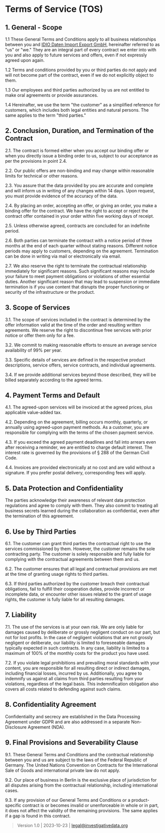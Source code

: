 # Terms of Service (TOS)

## 1. General - Scope

1.1 These General Terms and Conditions apply to all business relationships between you and [IDIO Daten Import Export GmbH](https://investigativedata.io), hereinafter referred to as "us" or "we." They are an integral part of every contract we enter into with you and also apply to future services and offers, even if not expressly agreed upon again.

1.2 Terms and conditions provided by you or third parties do not apply and will not become part of the contract, even if we do not explicitly object to them.

1.3 Our employees and third parties authorized by us are not entitled to make oral agreements or provide assurances.

1.4 Hereinafter, we use the term "the customer" as a simplified reference for customers, which includes both legal entities and natural persons. The same applies to the term "third parties."

## 2. Conclusion, Duration, and Termination of the Contract

2.1. The contract is formed either when you accept our binding offer or when you directly issue a binding order to us, subject to our acceptance as per the provisions in point 2.4.

2.2. Our public offers are non-binding and may change within reasonable limits for technical or other reasons.

2.3. You assure that the data provided by you are accurate and complete and will inform us in writing of any changes within 14 days. Upon request, you must provide evidence of the accuracy of the data.

2.4. By placing an order, accepting an offer, or giving an order, you make a binding offer for the contract. We have the right to accept or reject the contract offer contained in your order within five working days of receipt.

2.5. Unless otherwise agreed, contracts are concluded for an indefinite period.

2.6. Both parties can terminate the contract with a notice period of three months at the end of each quarter without stating reasons. Different notice periods may apply to customers, depending on the agreement. Termination can be done in writing via mail or electronically via email.

2.7. We also reserve the right to terminate the contractual relationship immediately for significant reasons. Such significant reasons may include your failure to meet payment obligations or violations of other essential duties. Another significant reason that may lead to suspension or immediate termination is if you use content that disrupts the proper functioning or security of the infrastructure or the product.

## 3. Scope of Services

3.1. The scope of services included in the contract is determined by the offer information valid at the time of the order and resulting written agreements. We reserve the right to discontinue free services with prior notice or offer them only for a fee.

3.2. We commit to making reasonable efforts to ensure an average service availability of 99% per year.

3.3. Specific details of services are defined in the respective product descriptions, service offers, service contracts, and individual agreements.

3.4. If we provide additional services beyond those described, they will be billed separately according to the agreed terms.

## 4. Payment Terms and Default

4.1. The agreed-upon services will be invoiced at the agreed prices, plus applicable value-added tax.

4.2. Depending on the agreement, billing occurs monthly, quarterly, or annually using agreed-upon payment methods. As a customer, you are responsible for complying with the terms of the chosen payment service.

4.3. If you exceed the agreed payment deadlines and fall into arrears even after receiving a reminder, we are entitled to charge default interest. The interest rate is governed by the provisions of § 288 of the German Civil Code.

4.4. Invoices are provided electronically at no cost and are valid without a signature. If you prefer postal delivery, corresponding fees will apply.

## 5. Data Protection and Confidentiality

The parties acknowledge their awareness of relevant data protection regulations and agree to comply with them. They also commit to treating all business secrets learned during the collaboration as confidential, even after the termination of this agreement.

## 6. Use by Third Parties

6.1. The customer can grant third parties the contractual right to use the services commissioned by them. However, the customer remains the sole contracting party. The customer is solely responsible and fully liable for complying with the contractual agreements between them and us.

6.2. The customer ensures that all legal and contractual provisions are met at the time of granting usage rights to third parties.

6.3. If third parties authorized by the customer breach their contractual obligations, fail to fulfill their cooperation duties, provide incorrect or incomplete data, or encounter other issues related to the grant of usage rights, the customer is fully liable for all resulting damages.

## 7. Liability

7.1. The use of the services is at your own risk. We are only liable for damages caused by deliberate or grossly negligent conduct on our part, but not for lost profits. In the case of negligent violations that are not grossly negligent or deliberate, our liability is limited to foreseeable damages typically expected in such contracts. In any case, liability is limited to a maximum of 100% of the monthly costs for the product you have used.

7.2. If you violate legal prohibitions and prevailing moral standards with your content, you are responsible for all resulting direct or indirect damages, including financial losses, incurred by us. Additionally, you agree to indemnify us against all claims from third parties resulting from your violations, regardless of the legal basis. This indemnification obligation also covers all costs related to defending against such claims.

## 8. Confidentiality Agreement

Confidentiality and secrecy are established in the Data Processing Agreement under GDPR and are also addressed in a separate Non-Disclosure Agreement (NDA).

## 9. Final Provisions and Severability Clause

9.1. These General Terms and Conditions and the contractual relationship between you and us are subject to the laws of the Federal Republic of Germany. The United Nations Convention on Contracts for the International Sale of Goods and international private law do not apply.

9.2. Our place of business in Berlin is the exclusive place of jurisdiction for all disputes arising from the contractual relationship, including international cases.

9.3. If any provision of our General Terms and Conditions or a product-specific contract is or becomes invalid or unenforceable in whole or in part, it does not affect the validity of the remaining provisions. The same applies if a gap is found in this contract.

> Version 1.0 | 2023-10-23 | [legal@investigativedata.org](mailto:legal@investigativedata.org)
